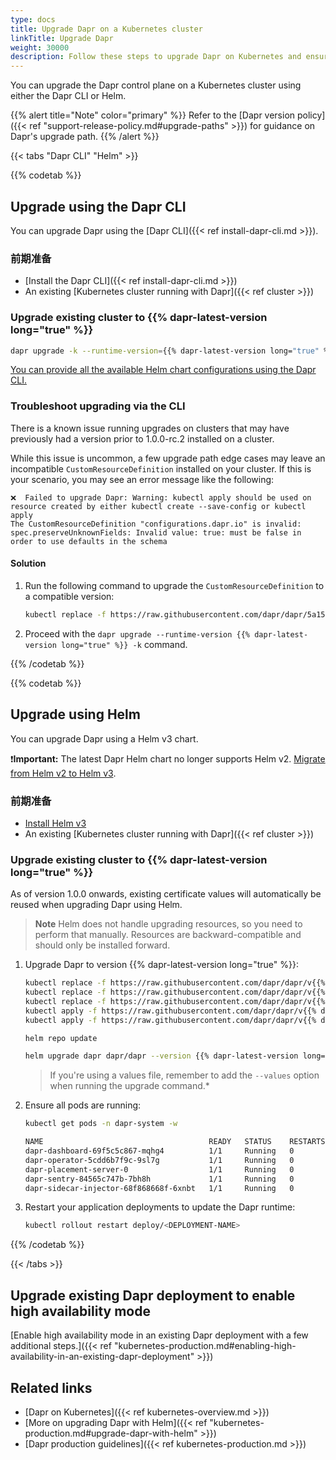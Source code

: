 ```yaml
---
type: docs
title: Upgrade Dapr on a Kubernetes cluster
linkTitle: Upgrade Dapr
weight: 30000
description: Follow these steps to upgrade Dapr on Kubernetes and ensure a smooth upgrade.
---
```


You can upgrade the Dapr control plane on a Kubernetes cluster using either the Dapr CLI or Helm.

{{% alert title="Note" color="primary" %}}
Refer to the [Dapr version policy]({{< ref "support-release-policy.md#upgrade-paths" >}}) for guidance on Dapr's upgrade path.
{{% /alert %}}

{{< tabs "Dapr CLI" "Helm" >}}

 <!-- Dapr CLI -->

{{% codetab %}}

## Upgrade using the Dapr CLI

You can upgrade Dapr using the [Dapr CLI]({{< ref install-dapr-cli.md >}}).

### 前期准备

- [Install the Dapr CLI]({{< ref install-dapr-cli.md >}})
- An existing [Kubernetes cluster running with Dapr]({{< ref cluster >}})

### Upgrade existing cluster to {{% dapr-latest-version long="true" %}}

```bash
dapr upgrade -k --runtime-version={{% dapr-latest-version long="true" %}}
```

[You can provide all the available Helm chart configurations using the Dapr CLI.](https://github.com/dapr/cli#supplying-helm-values)

### Troubleshoot upgrading via the CLI

There is a known issue running upgrades on clusters that may have previously had a version prior to 1.0.0-rc.2 installed on a cluster.

While this issue is uncommon, a few upgrade path edge cases may leave an incompatible `CustomResourceDefinition` installed on your cluster. If this is your scenario, you may see an error message like the following:

```
❌  Failed to upgrade Dapr: Warning: kubectl apply should be used on resource created by either kubectl create --save-config or kubectl apply
The CustomResourceDefinition "configurations.dapr.io" is invalid: spec.preserveUnknownFields: Invalid value: true: must be false in order to use defaults in the schema

```

#### Solution

1. Run the following command to upgrade the `CustomResourceDefinition` to a compatible version:

   ```sh
   kubectl replace -f https://raw.githubusercontent.com/dapr/dapr/5a15b3e0f093d2d0938b12f144c7047474a290fe/charts/dapr/crds/configuration.yaml
   ```

2. Proceed with the `dapr upgrade --runtime-version {{% dapr-latest-version long="true" %}} -k` command.

{{% /codetab %}}

 <!-- Helm -->

{{% codetab %}}

## Upgrade using Helm

You can upgrade Dapr using a Helm v3 chart.

❗**Important:** The latest Dapr Helm chart no longer supports Helm v2. [Migrate from Helm v2 to Helm v3](https://helm.sh/blog/migrate-from-helm-v2-to-helm-v3/).

### 前期准备

- [Install Helm v3](https://github.com/helm/helm/releases)
- An existing [Kubernetes cluster running with Dapr]({{< ref cluster >}})

### Upgrade existing cluster to {{% dapr-latest-version long="true" %}}

As of version 1.0.0 onwards, existing certificate values will automatically be reused when upgrading Dapr using Helm.

> **Note** Helm does not handle upgrading resources, so you need to perform that manually. Resources are backward-compatible and should only be installed forward.

1. Upgrade Dapr to version {{% dapr-latest-version long="true" %}}:

   ```bash
   kubectl replace -f https://raw.githubusercontent.com/dapr/dapr/v{{% dapr-latest-version long="true" %}}/charts/dapr/crds/components.yaml
   kubectl replace -f https://raw.githubusercontent.com/dapr/dapr/v{{% dapr-latest-version long="true" %}}/charts/dapr/crds/configuration.yaml
   kubectl replace -f https://raw.githubusercontent.com/dapr/dapr/v{{% dapr-latest-version long="true" %}}/charts/dapr/crds/subscription.yaml
   kubectl apply -f https://raw.githubusercontent.com/dapr/dapr/v{{% dapr-latest-version long="true" %}}/charts/dapr/crds/resiliency.yaml
   kubectl apply -f https://raw.githubusercontent.com/dapr/dapr/v{{% dapr-latest-version long="true" %}}/charts/dapr/crds/httpendpoints.yaml
   ```

   ```bash
   helm repo update
   ```

   ```bash
   helm upgrade dapr dapr/dapr --version {{% dapr-latest-version long="true" %}} --namespace dapr-system --wait
   ```

   > If you're using a values file, remember to add the `--values` option when running the upgrade command.\*

2. Ensure all pods are running:

   ```bash
   kubectl get pods -n dapr-system -w

   NAME                                     READY   STATUS    RESTARTS   AGE
   dapr-dashboard-69f5c5c867-mqhg4          1/1     Running   0          42s
   dapr-operator-5cdd6b7f9c-9sl7g           1/1     Running   0          41s
   dapr-placement-server-0                  1/1     Running   0          41s
   dapr-sentry-84565c747b-7bh8h             1/1     Running   0          35s
   dapr-sidecar-injector-68f868668f-6xnbt   1/1     Running   0          41s
   ```

3. Restart your application deployments to update the Dapr runtime:

   ```bash
   kubectl rollout restart deploy/<DEPLOYMENT-NAME>
   ```

{{% /codetab %}}

{{< /tabs >}}

## Upgrade existing Dapr deployment to enable high availability mode

[Enable high availability mode in an existing Dapr deployment with a few additional steps.]({{< ref "kubernetes-production.md#enabling-high-availability-in-an-existing-dapr-deployment" >}})

## Related links

- [Dapr on Kubernetes]({{< ref kubernetes-overview.md >}})
- [More on upgrading Dapr with Helm]({{< ref "kubernetes-production.md#upgrade-dapr-with-helm" >}})
- [Dapr production guidelines]({{< ref kubernetes-production.md >}})
